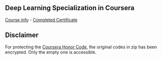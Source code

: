 ## Deep Learning Specialization in Coursera

[Course info](https://www.coursera.org/specializations/deep-learning) - [Completed Certificate](https://coursera.org/share/abc61dac528421125ff136a59a66d7fd)

## Disclaimer

For protecting the [Coursera Honor Code](https://www.coursera.support/s/article/209818863-Coursera-Honor-Code?language=en_US#-5), the original codes in zip has been encrypted. Only the empty one is accessible.

